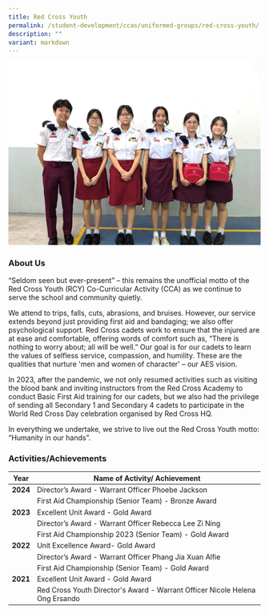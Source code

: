 ```yaml
---
title: Red Cross Youth
permalink: /student-development/ccas/uniformed-groups/red-cross-youth/
description: ""
variant: markdown
---
```

![RCY 2024](/images/2__RCY_CCA_Leaders.jpg)

### About Us

“Seldom seen but ever-present” – this remains the unofficial motto of the Red Cross Youth (RCY) Co-Curricular Activity (CCA) as we continue to serve the school and community quietly.

We attend to trips, falls, cuts, abrasions, and bruises. However, our service extends beyond just providing first aid and bandaging; we also offer psychological support. Red Cross cadets work to ensure that the injured are at ease and comfortable, offering words of comfort such as, “There is nothing to worry about; all will be well.” Our goal is for our cadets to learn the values of selfless service, compassion, and humility. These are the qualities that nurture 'men and women of character' – our AES vision.

In 2023, after the pandemic, we not only resumed activities such as visiting the blood bank and inviting instructors from the Red Cross Academy to conduct Basic First Aid training for our cadets, but we also had the privilege of sending all Secondary 1 and Secondary 4 cadets to participate in the World Red Cross Day celebration organised by Red Cross HQ.

In everything we undertake, we strive to live out the Red Cross Youth motto: “Humanity in our hands”.

### Activities/Achievements

  
| Year | Name of Activity/ Achievement| 
| -------- | -------- | 
| **2024**  | Director’s Award - Warrant Officer Phoebe Jackson| 
| | First Aid Championship (Senior Team) - Bronze Award| 
| **2023**    | Excellent Unit Award - Gold Award| 
|  | Director’s Award - Warrant Officer Rebecca Lee Zi Ning| 
|  | First Aid Championship 2023 (Senior Team) - Gold Award     | 
| **2022**  |  Unit Excellence Award- Gold Award| 
|   |  Director’s Award - Warrant Officer Phang Jia Xuan Alfie  | 
|  | First Aid Championship (Senior Team) - Gold Award| 
| **2021**  | Excellent Unit Award - Gold Award| 
|  | Red Cross Youth Director's Award - Warrant Officer Nicole Helena Ong Ersando     |
